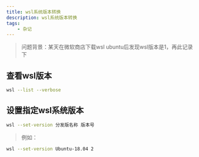 ```yaml
---
title: wsl系统版本转换 
description: wsl系统版本转换
tags:
    - 杂记
---
```


> 问题背景：某天在微软商店下载wsl ubuntu后发现wsl版本是1，再此记录下

## 查看wsl版本

```bash
wsl --list --verbose
```

## 设置指定wsl系统版本

```bash
wsl --set-version 分发版名称 版本号
```

> 例如：

```bash
wsl --set-version Ubuntu-18.04 2
```